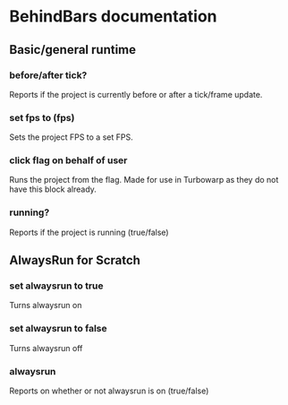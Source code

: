 # BehindBars documentation


## Basic/general runtime

### before/after tick?
Reports if the project is currently before or after a tick/frame update.
### set fps to (fps)
Sets the project FPS to a set FPS.
### click flag on behalf of user
Runs the project from the flag. Made for use in Turbowarp as they do not have this block already.
### running?
Reports if the project is running (true/false)


## AlwaysRun for Scratch

### set alwaysrun to true
Turns alwaysrun on
### set alwaysrun to false
Turns alwaysrun off
### alwaysrun
Reports on whether or not alwaysrun is on (true/false)
### 
